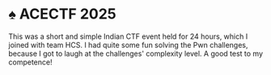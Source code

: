 # ♠️ ACECTF 2025

This was a short and simple Indian CTF event held for 24 hours, which I joined with team HCS. I had quite some fun solving the Pwn challenges, because I got to laugh at the challenges' complexity level. A good test to my competence!
